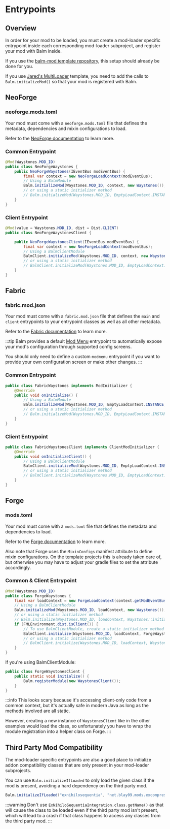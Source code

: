 # Entrypoints

## Overview

In order for your mod to be loaded, you must create a mod-loader specific entrypoint inside each corresponding mod-loader subproject, and register your mod with Balm inside.

If you use the [balm-mod template repository](https://github.com/TwelveIterationMods/balm-mod), this setup should already be done for you.

If you use [Jared's MultiLoader](https://github.com/jaredlll08/MultiLoader-Template) template, you need to add the calls to `Balm.initializeMod()` so that your mod is registered with Balm.

## NeoForge

### neoforge.mods.toml

Your mod must come with a `neoforge.mods.toml` file that defines the metadata, dependencies and mixin configurations to load.

Refer to the [NeoForge documentation](https://docs.neoforged.net/docs/gettingstarted/modfiles#neoforgemodstoml) to learn more.

### Common Entrypoint

```java
@Mod(Waystones.MOD_ID)
public class NeoForgeWaystones {
    public NeoForgeWaystones(IEventBus modEventBus) {
        final var context = new NeoForgeLoadContext(modEventBus);
        // Using a BalmModule
        Balm.initializeMod(Waystones.MOD_ID, context, new Waystones());
        // or using a static initializer method
        // Balm.initializeMod(Waystones.MOD_ID, EmptyLoadContext.INSTANCE, Waystones::initialize);
    }
}
```

### Client Entrypoint

```java
@Mod(value = Waystones.MOD_ID, dist = Dist.CLIENT)
public class NeoForgeWaystonesClient {

    public NeoForgeWaystonesClient(IEventBus modEventBus) {
        final var context = new NeoForgeLoadContext(modEventBus);
        // Using a BalmClientModule
        BalmClient.initializeMod(Waystones.MOD_ID, context, new WaystonesClient());
        // or using a static initializer method
        // BalmClient.initializeMod(Waystones.MOD_ID, EmptyLoadContext.INSTANCE, WaystonesClient::initialize);
    }
}
```

## Fabric

### fabric.mod.json

Your mod must come with a `fabric.mod.json` file that defines the `main` and `client` entrypoints to your entrypoint classes as well as all other metadata.

Refer to the [Fabric documentation](https://docs.fabricmc.net/develop/getting-started/project-structure#fabric-mod-json) to learn more.

:::tip
Balm provides a default [Mod Menu](https://modrinth.com/mod/modmenu) entrypoint to automatically expose your mod's configuration through supported config screens.

You should only need to define a custom `modmenu` entrypoint if you want to provide your own configuration screen or make other changes.
:::

### Common Entrypoint

```java
public class FabricWaystones implements ModInitializer {
    @Override
    public void onInitialize() {
        // Using a BalmModule
        Balm.initializeMod(Waystones.MOD_ID, EmptyLoadContext.INSTANCE, new Waystones());
        // or using a static initializer method
        // Balm.initializeMod(Waystones.MOD_ID, EmptyLoadContext.INSTANCE, Waystones::initialize);
    }
}
```

### Client Entrypoint

```java
public class FabricWaystonesClient implements ClientModInitializer {
    @Override
    public void onInitializeClient() {
        // Using a BalmClientModule
        BalmClient.initializeMod(Waystones.MOD_ID, EmptyLoadContext.INSTANCE, new WaystonesClient());
        // or using a static initializer method
        // BalmClient.initializeMod(Waystones.MOD_ID, EmptyLoadContext.INSTANCE, WaystonesClient::initialize);
    }
}
```

## Forge

### mods.toml

Your mod must come with a `mods.toml` file that defines the metadata and dependencies to load.

Refer to the [Forge documentation](https://docs.minecraftforge.net/en/latest/gettingstarted/modfiles/#modstoml) to learn more.

Also note that Forge uses the `MixinConfigs` manifest attribute to define mixin configurations. On the template projects this is already taken care of, but otherwise you may have to adjust your gradle files to set the attribute accordingly.

### Common & Client Entrypoint

```java
@Mod(Waystones.MOD_ID)
public class ForgeWaystones {
    final var loadContext = new ForgeLoadContext(context.getModEventBus());
    // Using a BalmClientModule
    Balm.initializeMod(Waystones.MOD_ID, loadContext, new Waystones());
    // or using a static initializer method
    // Balm.initialize(Waystones.MOD_ID, loadContext, Waystones::initialize);
    if (FMLEnvironment.dist.isClient()) {
        // To use BalmClientModule, create a static initializer method on Forge where you register the module manually.
        BalmClient.initialize(Waystones.MOD_ID, loadContext, ForgeWaystonesClient::initialize);
        // or using a static initializer method
        // BalmClient.initialize(Waystones.MOD_ID, loadContext, WaystonesClient::initialize);
    }
}
```

If you're using BalmClientModule:
```java
public class ForgeWaystonesClient {
    public static void initialize() {
        Balm.registerModule(new WaystonesClient());
    }
}
```

:::info
This looks scary because it's accessing client-only code from a common context, but it's actually safe in modern Java as long as the methods involved are all static.

However, creating a new instance of `WaystonesClient` like in the other examples would load the class, so unfortunately you have to wrap the module registration into a helper class on Forge.
:::

## Third Party Mod Compatibility

The mod-loader specific entrypoints are also a good place to initialize addon compatibility classes that are only present in your mod-loader subprojects.

You can use `Balm.initializeIfLoaded` to only load the given class if the mod is present, avoiding a hard dependency on the third party mod. 

```java
Balm.initializeIfLoaded("exnihilosequentia", "net.blay09.mods.excompressum.compat.ExNihiloSequentiaIntegration");
```

:::warning
Don't use `ExNihiloSequentiaIntegration.class.getName()` as that will cause the class to be loaded even if the third party mod isn't present, which will lead to a crash if that class happens to access any classes from the third party mod.
:::